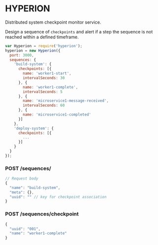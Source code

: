 HYPERION
========

Distributed system checkpoint monitor service.  

Design a sequence of `checkpoints` and alert if a step the sequence is not reached within a 
defined timeframe. 

```js
var Hyperion = require('hyperion');
hyperion = new Hyperion({
  port: 3000,
  sequences: {
    'build-system': {
      checkpoints: [{
        name: 'worker1-start',
        intervalSeconds: 30
      }, {
        name: 'worker1-complete',
        intervalSeconds: 5
      }, {
        name: 'microservice1-message-received',
        intervalSeconds: 60
      }, {
        name: 'microservice1-completed'
      }]
    },
    'deploy-system': {
      checkpoints: [{
        ...
      }]
    }
  }
});
```

### POST /sequences/
```js
// Request body
{
  "name": "build-system",
  "meta": {},
  "uuid": "" // key for checkpoint association
}
```

### POST /sequences/checkpoint
```js
{
  "uuid": "001",
  "name": "worker1-complete"
}
```
